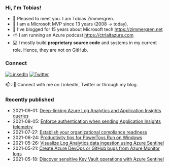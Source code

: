 ### Hi, I'm Tobias!
- 🔭 Pleased to meet you. I am Tobias Zimmergren.
- 🥇 I am a Microsoft MVP since 13 years (2008 -> today).
- 📰 I've blogged for 15 years about Microsoft tech https://zimmergren.net
- ⛅ I am running an Azure podcast https://ctrlaltazure.com
- 💻 I mostly build **proprietary source code** and systems in my current role. Hence, they are not on GitHub.

<!--![Top Code Languages](https://github-readme-stats.vercel.app/api/top-langs/?username=zimmergren&layout=compact)-->

### Connect
<a href="https://www.linkedin.com/in/zimmergren"><img src="https://img.shields.io/badge/LinkedIn--_.svg?style=social&logo=linkedin" alt="LinkedIn"></a> <a href="https://twitter.com/zimmergren"><img src="https://img.shields.io/twitter/follow/zimmergren?label=Twitter&style=social" alt="Twitter"></a>

📫💡🙏 Connect with me on LinkedIn, Twitter or through my blog.

### Recently published
- 2021-09-01: [Deep-linking Azure Log Analytics and Application Insights queries](https://zimmergren.net/deep-linking-azure-log-analytics-and-app-insight-queries/)
- 2021-08-05: [Enforce authentication when sending Application Insights telemetry](https://zimmergren.net/enforce-authentication-when-sending-application-insights-telemetry/)
- 2021-07-27: [Establish your organizational compliance readiness](https://zimmergren.net/establish-cloud-compliance-readiness/)
- 2021-06-24: [Productivity tips for PowerToys Run on Windows](https://zimmergren.net/productivity-tips-powertoys-run-windows/)
- 2021-05-26: [Visualize Log Analytics data ingestion using Azure Sentinel](https://zimmergren.net/visualize-log-analytics-data-ingestion-using-azure-sentinel/)
- 2021-05-21: [Create Azure DevOps or GitHub bugs from Azure Monitor logs](https://zimmergren.net/easily-create-tickets-from-azure-monitor-to-azure-devops-or-github/)
- 2021-05-18: [Discover sensitive Key Vault operations with Azure Sentinel](https://zimmergren.net/sensitive-key-vault-operations-with-azure-sentinel/)
